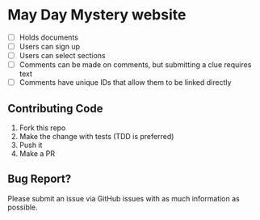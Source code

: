 # May Day Mystery website

- [ ] Holds documents
- [ ] Users can sign up
- [ ] Users can select sections
- [ ] Comments can be made on comments, but submitting a clue requires text
- [ ] Comments have unique IDs that allow them to be linked directly

## Contributing Code

1. Fork this repo
2. Make the change with tests (TDD is preferred)
3. Push it
4. Make a PR


## Bug Report?

Please submit an issue via GitHub issues with as much information as possible.
